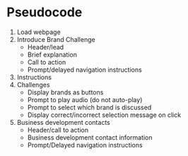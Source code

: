 # Pseudocode
1.	Load webpage
2.	Introduce Brand Challenge
    -	Header/lead
    -	Brief explanation
    -	Call to action
    -	Prompt/delayed navigation instructions
3.	Instructions
4.	Challenges
    -	Display brands as buttons
    -	Prompt to play audio (do not auto-play)
    -	Prompt to select which brand is discussed
    -	Display correct/incorrect selection message on click
5.	Business development contacts
    -	Header/call to action
    -	Business development contact information
    -	Prompt/Delayed navigation instructions